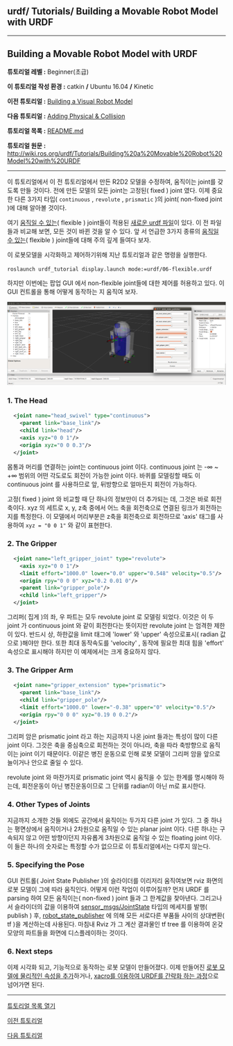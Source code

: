 ## urdf/ Tutorials/ Building a Movable Robot Model with URDF



------

## Building a Movable Robot Model with URDF

**튜토리얼 레벨 :**  Beginner(초급)

**이 튜토리얼 작성 환경 :**  catkin **/** Ubuntu 16.04 **/** Kinetic

**이전 튜토리얼 :** [Building a Visual Robot Model](./urdf_1_building_visual_robot_model.md)

**다음 튜토리얼 :** [Adding Physical & Collision](./urdf_3_adding_physical_n_collision.md)

**튜토리얼 목록 :** [README.md](../README.md)

**튜토리얼 원문 :** <http://wiki.ros.org/urdf/Tutorials/Building%20a%20Movable%20Robot%20Model%20with%20URDF>

------

이 튜토리얼에서 이 전 튜토리얼에서 만든 R2D2 모델을 수정하여, 움직이는 joint를 갖도록 만들 것이다. 전에 만든 모델의 모든 joint는 고정된( fixed ) joint 였다. 이제 중요한 다른 3가지 타입( `continuous` , `revolute` , `prismatic` )의 joint( non-fixed joint )에 대해 알아볼 것이다.



여기 <u>움직일 수 있는</u>( flexible ) joint들이 적용된 [새로운 urdf 파일](https://github.com/ros/urdf_tutorial/tree/master/urdf/06-flexible.urdf)이 있다. 이 전 파일들과 비교해 보면, 모든 것이 바뀐 것을 알 수 있다. 앞 서 언급한 3가지 종류의 <u>움직일 수 있는</u>( flexible ) joint들에 대해 주의 깊게 들여다 보자.

이 로봇모델을 시각화하고 제어하기위해 지난 튜토리얼과 같은 명령을 실행한다. 

`roslaunch urdf_tutorial display.launch mode:=urdf/06-flexible.urdf` 

하지만 이번에는 팝업 GUI 에서 non-flexible joint들에 대한 제어를 허용하고 있다. 이 GUI 컨트롤을 통해 어떻게 동작하는 지 움직여 보자.

![](../img/urdf2_6_flexible.png) 



### 1. The Head

```xml
  <joint name="head_swivel" type="continuous">
    <parent link="base_link"/>
    <child link="head"/>
    <axis xyz="0 0 1"/>
    <origin xyz="0 0 0.3"/>
  </joint>
```

몸통과 머리를 연결하는 joint는 continuous joint 이다. continuous joint 는 -∞ ~ +∞ 범위의 어떤 각도로도 회전이 가능한 joint 이다. 바퀴를 모델링할 때도 이 continuous joint 를 사용하므로 앞, 뒤방향으로 얼마든지 회전이 가능하다.

고정( fixed ) joint 와 비교할 때 단 하나의 정보만이 더 추가되는 데, 그것은 바로 회전축이다. xyz 의 세트로 x, y, z축 중에서 어느 축을 회전축으로 연결된 링크가 회전하는 지를 특정한다. 이 모델에서 머리부분은 z축을 회전축으로 회전하므로 'axis' 태그를 사용하여 `xyz = "0 0 1"` 와 같이 표현한다.



### 2. The Gripper

```xml
  <joint name="left_gripper_joint" type="revolute">
    <axis xyz="0 0 1"/>
    <limit effort="1000.0" lower="0.0" upper="0.548" velocity="0.5"/>
    <origin rpy="0 0 0" xyz="0.2 0.01 0"/>
    <parent link="gripper_pole"/>
    <child link="left_gripper"/>
  </joint>
```

그리퍼( 집게 )의 좌, 우 파트는 모두 revolute joint 로 모델링 되었다. 이것은 이 두 joint 가 continuous joint 와 같이 회전한다는 뜻이지만 revolute joint 는 엄격한 제한이 있다. 반드시 상, 하한값을 limit 태그에 'lower' 와 'upper' 속성으로표시( radian 값으로 )해야만 한다. 또한 최대 동작속도를 'velocity' , 동작에 필요한 최대 힘을 'effort' 속성으로 표시해야 하지만 이 예제에서는 크게 중요하지 않다.



### 3. The Gripper Arm

```xml
  <joint name="gripper_extension" type="prismatic">
    <parent link="base_link"/>
    <child link="gripper_pole"/>
    <limit effort="1000.0" lower="-0.38" upper="0" velocity="0.5"/>
    <origin rpy="0 0 0" xyz="0.19 0 0.2"/>
  </joint>
```

그리퍼 암은 prismatic joint 라고 하는 지금까지 나온 joint 들과는 특성이 많이 다른 joint 이다. 그것은 축을 중심축으로 회전하는 것이 아니라, 축을 따라 축방향으로 움직이는 joint 이기 때문이다. 이같은 병진 운동으로 인해 로봇 모델이 그리퍼 암을 앞으로 늘이거나 안으로 줄일 수 있다.

revolute joint 와 마찬가지로 prismatic  joint 역시 움직을 수 있는 한계를 명시해야 하는데, 회전운동이 아닌 병진운동이므로 그 단위를 radian이 아닌 m로 표시한다.



### 4. Other Types of Joints

지금까지 소개한 것들 외에도 공간에서 움직이는 두가지 다른 joint 가 있다. 그 중 하나는 평면상에서 움직이거나 2차원으로 움직일 수 있는 planar joint 이다. 다른 하나는 구속되지 않고 어떤 방향이던지 자유롭게 3차원으로 움직일 수 있는 floating joint 이다. 이 들은 하나의 숫자로는 특정할 수가 없으므로 이 튜토리얼에서는 다루지 않는다.




### 5. Specifying the Pose

GUI 컨트롤( Joint State Publisher )의 슬라이더를 이리저리 움직여보면 rviz 화면의 로봇 모델이 그에 따라 움직인다. 어떻게 이런 작업이 이루어질까? 먼저  URDF 를 parsing 하여 모든 움직이는( non-fixed ) joint 들과 그 한계값을 찾아낸다. 그리고나서 슬라이더의 값을 이용하여 [sensor_msgs/JointState](http://docs.ros.org/api/sensor_msgs/html/msg/JointState.html) 타입의 메세지를 발행( publish ) 후, [robot_state_publisher](http://wiki.ros.org/robot_state_publisher) 에 의해 모든 서로다른 부품들 사이의 상대변환( tf )을 계산하는데 사용된다. 마침내 Rviz 가 그 계산 결과물인 tf tree 를 이용하여 온갖 모양의 파트들을 화면에 디스플레이하는 것이다.

 

### 6. Next steps

이제 시각화 되고, 기능적으로 동작하는 로봇 모델이 만들어졌다. 이제 만들어진 [로봇 모델에 물리적인 속성을 추가]()하거나, [xacro를 이용하여 URDF를 간략화 하는 과정]()으로 넘어가면 된다. 

---

[튜토리얼 목록 열기](../README.md) 

[이전 튜토리얼](./urdf_1_building_visual_robot_model.md)

[다음 튜토리얼](./urdf_3_adding_physical_n_collision.md)







